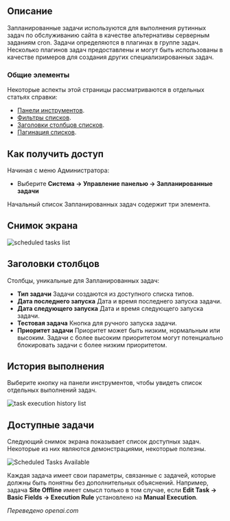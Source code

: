 <!-- Filename: Help5.x:Scheduled_Tasks / Display title: Планировщик задач -->

## Описание

Запланированные задачи используются для выполнения рутинных задач по обслуживанию сайта в качестве альтернативы серверным заданиям cron. Задачи определяются в плагинах в группе задач. Несколько плагинов задач предоставлены и могут быть использованы в качестве примеров для создания других специализированных задач.

### Общие элементы

Некоторые аспекты этой страницы рассматриваются в отдельных статьях справки:

* [Панели инструментов](jdocmanual?article=help/common-elements/toolbars).
* [Фильтры списков](jdocmanual?article=help/common-elements/list-filters).
* [Заголовки столбцов списков](jdocmanual?article=help/common-elements/list-column-headers).
* [Пагинация списков](jdocmanual?article=help/common-elements/list-pagination).

## Как получить доступ

Начиная с меню Администратора:

- Выберите **Система → Управление панелью → Запланированные задачи**

Начальный список Запланированных задач содержит три элемента.

## Снимок экрана

![scheduled tasks list](../../../ru/images/maintenance/scheduled-tasks-list.png)

## Заголовки столбцов

Столбцы, уникальные для Запланированных задач:

- **Тип задачи** Задачи создаются из доступного списка типов.
- **Дата последнего запуска** Дата и время последнего запуска задачи.
- **Дата следующего запуска** Дата и время следующего запуска задачи.
- **Тестовая задача** Кнопка для ручного запуска задачи.
- **Приоритет задачи** Приоритет может быть низким, нормальным или высоким. Задачи с более высоким приоритетом могут потенциально блокировать задачи с более низким приоритетом.

## История выполнения

Выберите кнопку на панели инструментов, чтобы увидеть список отдельных выполнений задач.

![task execution history list](../../../ru/images/maintenance/scheduled-tasks-logs.png)

## Доступные задачи

Следующий снимок экрана показывает список доступных задач. Некоторые из них являются демонстрациями, некоторые полезны.

![Scheduled Tasks Available](../../../ru/images/maintenance/scheduled-tasks-types.png)

Каждая задача имеет свои параметры, связанные с задачей, которые должны быть понятны без дополнительных объяснений. Например, задача **Site Offline** имеет смысл только в том случае, если **Edit Task → Basic Fields → Execution Rule** установлено на **Manual Execution**.

*Переведено openai.com*

